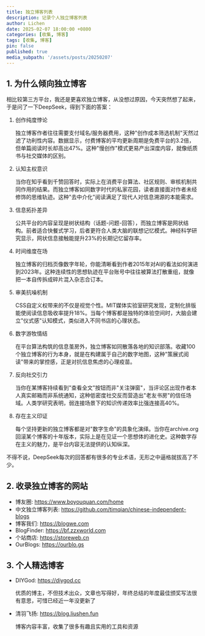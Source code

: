 ```yaml
---
title: 独立博客列表
description: 记录个人独立博客列表
author: Lichen
date: 2025-02-07 18:00:00 +0800
categories: [收集, 博客]
tags: [收集, 博客]
pin: false
published: true
media_subpath: '/assets/posts/20250207'
---
```


<style>
    img {
        width: 300px;
    }
</style>

## 1. 为什么倾向独立博客

相比较第三方平台，我还是更喜欢独立博客，从没想过原因，今天突然想了起来，于是问了一下DeepSeek，得到下面的答案：

1. 创作纯度悖论

    独立博客作者往往需要支付域名/服务器费用，这种"创作成本筛选机制"天然过滤了功利性内容。数据显示，付费博客的平均更新周期是免费平台的3.2倍，但单篇阅读时长却高出47%。这种"慢创作"模式更易产出深度内容，就像纸质书与社交媒体的区别。

2. 认知主权意识

    当你在知乎看到千赞回答时，实际上在消费平台算法、社区规则、审核机制共同作用的结果。而独立博客如同数字时代的私家花园，读者直接面对作者未经修饰的思维轨迹。这种"去中介化"阅读满足了现代人对信息溯源的本能需求。

3. 信息拓扑差异

    公共平台的内容呈现是树状结构（话题-问题-回答），而独立博客是网状结构。前者适合快餐式学习，后者更符合人类大脑的联想记忆模式。神经科学研究显示，网状信息接触能提升23%的长期记忆留存率。

4. 时间维度在场

    独立博客的归档页像数字年轮，你能清晰看到作者2015年对AI的看法如何演进到2023年。这种连续性的思想轨迹在平台账号中往往被算法打散重组，就像把一本自传拆成碎片混入杂志合订本。

5. 审美抗噪机制

    CSS自定义权带来的不仅是视觉个性。MIT媒体实验室研究发现，定制化排版能使阅读信息吸收率提升18%。当每个博客都是独特的体验空间时，大脑会建立"仪式感"认知模式，类似进入不同书店的心理状态。

6. 数字游牧情结

    在平台算法构筑的信息茧房外，独立博客如同散落各地的知识部落。收藏100个独立博客的行为本身，就是在构建属于自己的数字地图，这种"策展式阅读"带来的掌控感，正是对抗信息焦虑的心理疫苗。

7. 反向社交引力

    当你在某博客持续看到"查看全文"按钮而非"关注弹窗"，当评论区出现作者本人真实邮箱而非系统通知，这种低密度社交反而营造出"老友书房"的信任场域。人类学研究表明，弱连接场景下的知识传递效率比强连接高40%。

8. 存在主义印证

    每个坚持更新的独立博客都是对"数字生命"的具象化演绎。当你在archive.org回滚某个博客的十年版本，实际上是在见证一个思想体的进化史。这种数字存在主义的魅力，是平台内容无法提供的认知纵深。

不得不说，DeepSeek每次的回答都有很多的专业术语，无形之中逼格就拔高了不少。

## 2. 收录独立博客的网站

- 博友圈: https://www.boyouquan.com/home
- 中文独立博客列表: https://github.com/timqian/chinese-independent-blogs
- 博客我们: https://blogwe.com
- BlogFinder: https://bf.zzxworld.com
- 个站商店: https://storeweb.cn
- OurBlogs: https://ourblo.gs

## 3. 个人精选博客

- DIYGod: https://diygod.cc

  优质的博主，不但技术出众，文章也写得好，年终总结的年度最佳颁奖写法很有意思，可惜已经近一年没更新了

- 清羽飞扬: https://blog.liushen.fun

  博客内容丰富，收集了很多有趣且实用的工具和资源